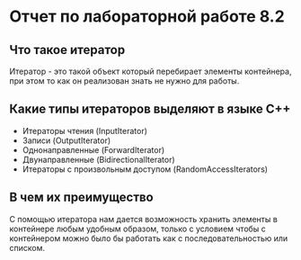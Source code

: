 # Отчет по лабораторной работе 8.2

## Что такое итератор

Итератор - это такой объект который перебирает элементы контейнера, при этом то как он реализован знать не нужно для работы.

## Какие типы итераторов выделяют в языке С++

+ Итераторы чтения (InputIterator)
+ Записи (OutputIterator)
+ Однонаправленные (ForwardIterator)
+ Двунаправленные (BidirectionalIterator)
+ Итераторы с произвольным доступом (RandomAccessIterators)

## В чем их преимущество

С помощью итератора нам дается возможность хранить элементы в контейнере любым удобным образом, только с условием чтобы с контейнером можно было бы работать как с последовательностью или списком.